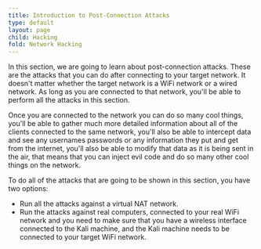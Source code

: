 ```yaml
---
title: Introduction to Post-Connection Attacks
type: default
layout: page
child: Hacking
fold: Network Hacking
---
```


In this section, we are going to learn about post-connection attacks. These are
the attacks that you can do after connecting to your target network. It doesn't
matter whether the target network is a WiFi network or a wired network. As long
as you are connected to that network, you'll be able to perform all the attacks
in this section.

Once you are connected to the network you can do so many cool things, you'll be
able to gather much more detailed information about all of the clients connected
to the same network, you'll also be able to intercept data and see any usernames
passwords or any information they put and get from the internet, you'll also be
able to modify that data as it is being sent in the air, that means that you can
inject evil code and do so many other cool things on the network.

To do all of the attacks that are going to be shown in this section, you have
two options:

  * Run all the attacks against a virtual NAT network.
  * Run the attacks against real computers, connected to your real WiFi
  network and you need to make sure that you have a wireless interface
  connected to the Kali machine, and the Kali machine needs to be connected
  to your target WiFi network.
